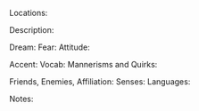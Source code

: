 Locations: 

Description:

Dream:
Fear:
Attitude:

Accent:
Vocab:
Mannerisms and Quirks:

Friends, Enemies, Affiliation:
Senses:
Languages:

Notes: